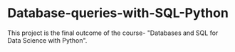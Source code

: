 # Database-queries-with-SQL-Python
This project is the final outcome of the course- "Databases and SQL for Data Science with Python". 
